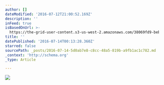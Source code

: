 ```yaml
---
author: []
dateModified: '2016-07-12T21:00:52.169Z'
description: ''
inFeed: true
isBasedOnUrl: >-
  https://the-grid-user-content.s3-us-west-2.amazonaws.com/38069fd9-beb6-41f7-81d5-d3021cbd8d6e.jpg
title: ''
datePublished: '2016-07-14T00:13:28.360Z'
starred: false
sourcePath: _posts/2016-07-14-5d0ab7e8-c8cc-48a5-819b-a9fb1ac1c782.md
_context: 'http://schema.org'
_type: Article

---
```

![](https://the-grid-user-content.s3-us-west-2.amazonaws.com/38069fd9-beb6-41f7-81d5-d3021cbd8d6e.jpg)